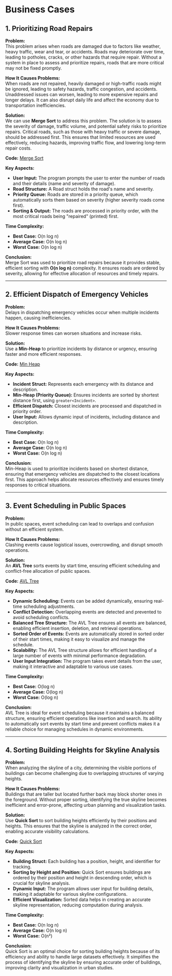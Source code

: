 # Business Cases

## 1. Prioritizing Road Repairs

**Problem:**  
This problem arises when roads are damaged due to factors like weather, heavy traffic, wear and tear, or accidents. Roads may deteriorate over time, leading to potholes, cracks, or other hazards that require repair. Without a system in place to assess and prioritize repairs, roads that are more critical may not be fixed promptly.

**How It Causes Problems:**  
When roads are not repaired, heavily damaged or high-traffic roads might be ignored, leading to safety hazards, traffic congestion, and accidents. Unaddressed issues can worsen, leading to more expensive repairs and longer delays. It can also disrupt daily life and affect the economy due to transportation inefficiencies.

**Solution:**  
We can use **Merge Sort** to address this problem. The solution is to assess the severity of damage, traffic volume, and potential safety risks to prioritize repairs. Critical roads, such as those with heavy traffic or severe damage, should be addressed first. This ensures that limited resources are used effectively, reducing hazards, improving traffic flow, and lowering long-term repair costs.

**Code:** [Merge Sort](1_merge_sort.cpp)

**Key Aspects:**  
- **User Input:** The program prompts the user to enter the number of roads and their details (name and severity of damage).  
- **Road Structure:** A Road struct holds the road's name and severity.  
- **Priority Queue:** Roads are stored in a priority queue, which automatically sorts them based on severity (higher severity roads come first).  
- **Sorting & Output:** The roads are processed in priority order, with the most critical roads being "repaired" (printed) first.

**Time Complexity:**  
- **Best Case:** O(n log n)  
- **Average Case:** O(n log n)  
- **Worst Case:** O(n log n)

**Conclusion:**  
Merge Sort was used to prioritize road repairs because it provides stable, efficient sorting with **O(n log n)** complexity. It ensures roads are ordered by severity, allowing for effective allocation of resources and timely repairs.

---

## 2. Efficient Dispatch of Emergency Vehicles

**Problem:**  
Delays in dispatching emergency vehicles occur when multiple incidents happen, causing inefficiencies.  

**How It Causes Problems:**  
Slower response times can worsen situations and increase risks.  

**Solution:**  
Use a **Min-Heap** to prioritize incidents by distance or urgency, ensuring faster and more efficient responses.

**Code:** [Min Heap](min_heap.cpp)

**Key Aspects:**  
- **Incident Struct:** Represents each emergency with its distance and description.  
- **Min-Heap (Priority Queue):** Ensures incidents are sorted by shortest distance first, using `greater<Incident>`.  
- **Efficient Dispatch:** Closest incidents are processed and dispatched in priority order.  
- **User Input:** Allows dynamic input of incidents, including distance and description.  

**Time Complexity:**  
- **Best Case:** O(n log n)  
- **Average Case:** O(n log n)  
- **Worst Case:** O(n log n)

**Conclusion:**  
Min-Heap is used to prioritize incidents based on shortest distance, ensuring that emergency vehicles are dispatched to the closest locations first. This approach helps allocate resources effectively and ensures timely responses to critical situations.

---

## 3. Event Scheduling in Public Spaces

**Problem:**  
In public spaces, event scheduling can lead to overlaps and confusion without an efficient system.

**How It Causes Problems:**  
Clashing events cause logistical issues, overcrowding, and disrupt smooth operations.

**Solution:**  
An **AVL Tree** sorts events by start time, ensuring efficient scheduling and conflict-free allocation of public spaces.

**Code:** [AVL Tree](3_avl_tree.cpp)

**Key Aspects:**  
- **Dynamic Scheduling:** Events can be added dynamically, ensuring real-time scheduling adjustments.  
- **Conflict Detection:** Overlapping events are detected and prevented to avoid scheduling conflicts.  
- **Balanced Tree Structure:** The AVL Tree ensures all events are balanced, enabling efficient insertion, deletion, and retrieval operations.  
- **Sorted Order of Events:** Events are automatically stored in sorted order of their start times, making it easy to visualize and manage the schedule.  
- **Scalability:** The AVL Tree structure allows for efficient handling of a large number of events with minimal performance degradation.  
- **User Input Integration:** The program takes event details from the user, making it interactive and adaptable to various use cases.

**Time Complexity:**  
- **Best Case:** O(log n)  
- **Average Case:** O(log n)  
- **Worst Case:** O(log n)

**Conclusion:**  
AVL Tree is ideal for event scheduling because it maintains a balanced structure, ensuring efficient operations like insertion and search. Its ability to automatically sort events by start time and prevent conflicts makes it a reliable choice for managing schedules in dynamic environments.

---

## 4. Sorting Building Heights for Skyline Analysis

**Problem:**  
When analyzing the skyline of a city, determining the visible portions of buildings can become challenging due to overlapping structures of varying heights.

**How It Causes Problems:**  
Buildings that are taller but located further back may block shorter ones in the foreground. Without proper sorting, identifying the true skyline becomes inefficient and error-prone, affecting urban planning and visualization tasks.

**Solution:**  
Use **Quick Sort** to sort building heights efficiently by their positions and heights. This ensures that the skyline is analyzed in the correct order, enabling accurate visibility calculations.

**Code:** [Quick Sort](4_quick_sort.cpp)

**Key Aspects:**  
- **Building Struct:** Each building has a position, height, and identifier for tracking.  
- **Sorting by Height and Position:** Quick Sort ensures buildings are ordered by their position and height in descending order, which is crucial for skyline analysis.  
- **Dynamic Input:** The program allows user input for building details, making it adaptable for various skyline configurations.  
- **Efficient Visualization:** Sorted data helps in creating an accurate skyline representation, reducing computation during analysis.

**Time Complexity:**  
- **Best Case:** O(n log n)  
- **Average Case:** O(n log n)  
- **Worst Case:** O(n²)

**Conclusion:**  
Quick Sort is an optimal choice for sorting building heights because of its efficiency and ability to handle large datasets effectively. It simplifies the process of identifying the skyline by ensuring accurate order of buildings, improving clarity and visualization in urban studies.
